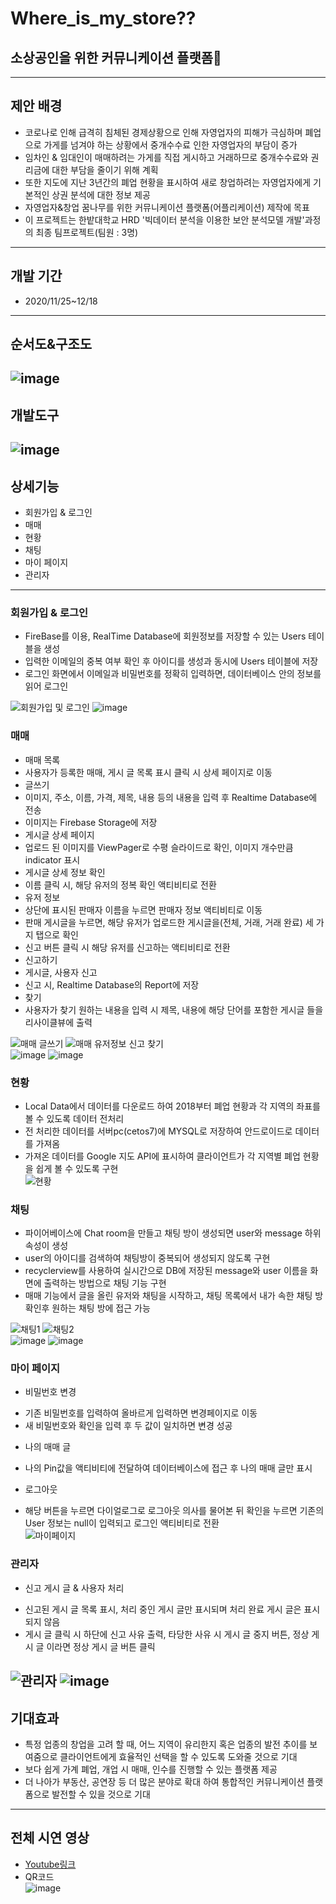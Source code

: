 # Where_is_my_store??  
소상공인을 위한 커뮤니케이션 플랫폼📣
----------------------------------------
----------------------------------------
## 제안 배경
- 코로나로 인해 급격히 침체된 경제상황으로 인해 자영업자의 피해가 극심하며 폐업으로 가게를 넘겨야 하는 상황에서 중개수수료 인한 자영업자의 부담이 증가
- 임차인 & 임대인이 매매하려는 가게를 직접 게시하고 거래하므로 중개수수료와 권리금에 대한 부담을 줄이기 위해 계획
- 또한 지도에 지난 3년간의 폐업 현황을 표시하여 새로 창업하려는 자영업자에게 기본적인 상권 분석에 대한 정보 제공
- 자영업자&창업 꿈나무를 위한 커뮤니케이션 플랫폼(어플리케이션) 제작에 목표
- 이 프로젝트는 한밭대학교 HRD '빅데이터 분석을 이용한 보안 분석모델 개발'과정의 최종 팀프로젝트(팀원 : 3명)
-------------
## 개발 기간
- 2020/11/25~12/18
-------------
## 순서도&구조도
![image](https://user-images.githubusercontent.com/70748105/102423986-974d0a00-404d-11eb-885d-c9e16e016d5b.png)
--------------
## 개발도구
![image](https://user-images.githubusercontent.com/70748105/102424241-15111580-404e-11eb-8143-a02fb03240cd.png)
---------------
## 상세기능
- 회원가입 & 로그인
- 매매
- 현황
- 채팅
- 마이 페이지
- 관리자
----------------
### 회원가입 & 로그인
- FireBase를 이용, RealTime Database에 회원정보를 저장할 수 있는 Users 테이블을 생성
- 입력한 이메일의 중복 여부 확인 후 아이디를 생성과 동시에 Users 테이블에 저장
- 로그인 화면에서 이메일과 비밀번호를 정확히 입력하면, 데이터베이스 안의 정보를 읽어 로그인  
  
![회원가입 및 로그인](https://user-images.githubusercontent.com/70748105/102426382-9a96c480-4052-11eb-8e74-28864041ee30.gif)
![image](https://user-images.githubusercontent.com/70748105/102426561-e5b0d780-4052-11eb-8d37-18600cc19533.png)  

### 매매
- 매매 목록 
 - 사용자가 등록한 매매, 게시 글 목록 표시 클릭 시 상세 페이지로 이동
- 글쓰기
 - 이미지, 주소, 이름, 가격, 제목, 내용 등의 내용을 입력 후 Realtime Database에 전송
 - 이미지는 Firebase Storage에 저장
- 게시글 상세 페이지
 - 업로드 된 이미지를 ViewPager로 수평 슬라이드로 확인, 이미지 개수만큼 indicator 표시
 - 게시글 상세 정보 확인
 - 이름 클릭 시, 해당 유저의 정복 확인 액티비티로 전환
- 유저 정보
 - 상단에 표시된 판매자 이름을 누르면 판매자 정보 액티비티로 이동
 - 판매 게시글을 누르면, 해당 유저가 업로드한 게시글을(전체, 거래, 거래 완료) 세 가지 탭으로 확인
 - 신고 버튼 클릭 시 해당 유저를 신고하는 액티비티로 전환
- 신고하기
 - 게시글, 사용자 신고
 - 신고 시, Realtime Database의 Report에 저장
- 찾기
 - 사용자가 찾기 원하는 내용을 입력 시 제목, 내용에 해당 단어를 포함한 게시글 들을 리사이클뷰에 출력 
   
 ![매매 글쓰기](https://user-images.githubusercontent.com/70748105/102426393-9ff40f00-4052-11eb-8bed-5f0106c3ed35.gif)
 ![매매 유저정보 신고 찾기](https://user-images.githubusercontent.com/70748105/102426398-a2eeff80-4052-11eb-879b-1545322eee7a.gif)  
 ![image](https://user-images.githubusercontent.com/70748105/102426593-f2cdc680-4052-11eb-8aa4-202bd423b071.png)
 ![image](https://user-images.githubusercontent.com/70748105/102426613-fd885b80-4052-11eb-804c-5b518aa4f66a.png)  
 
### 현황
- Local Data에서 데이터를 다운로드 하여 2018부터 폐업 현황과 각 지역의 좌표를 볼 수 있도록 데이터 전처리
- 전 처리한 데이터를 서버pc(cetos7)에 MYSQL로 저장하여 안드로이드로 데이터를 가져옴
- 가져온 데이터를 Google 지도 API에 표시하여 클라이언트가 각 지역별 폐업 현황을 쉽게 볼 수 있도록 구현  
![현황](https://user-images.githubusercontent.com/70748105/102426415-abdfd100-4052-11eb-99bf-8a9ae0e60013.gif)  

### 채팅
- 파이어베이스에 Chat room을 만들고 채팅 방이 생성되면 user와 message 하위 속성이 생성
- user의 아이디를 검색하여 채팅방이 중복되어 생성되지 않도록 구현
- recyclerview를 사용하여 실시간으로 DB에 저장된 message와 user 이름을 화면에 출력하는 방법으로 채팅 기능 구현
- 매매 기능에서 글을 올린 유저와 채팅을 시작하고, 채팅 목록에서 내가 속한 채팅 방 확인후 원하는 채팅 방에 접근 가능  
  
![채팅1](https://user-images.githubusercontent.com/70748105/102426404-a6828680-4052-11eb-81f8-61dac66172a1.gif)
![채팅2](https://user-images.githubusercontent.com/70748105/102426408-a84c4a00-4052-11eb-8f73-ed6e6d45599b.gif)  
![image](https://user-images.githubusercontent.com/70748105/102426638-0842f080-4053-11eb-81f7-6d456cda0870.png)
![image](https://user-images.githubusercontent.com/70748105/102426641-0b3de100-4053-11eb-8544-8c51c6310b3d.png)  

### 마이 페이지
- 비밀번호 변경
 * 기존 비밀번호를 입력하여 올바르게 입력하면 변경페이지로 이동
 * 새 비밀번호와 확인을 입력 후 두 값이 일치하면 변경 성공
- 나의 매매 글
 * 나의 Pin값을 액티비티에 전달하여 데이터베이스에 접근 후 나의 매매 글만 표시
- 로그아웃
 * 해당 버튼을 누르면 다이얼로그로 로그아웃 의사를 물어본 뒤 확인을 누르면 기존의 User 정보는 null이 입력되고 로그인 액티비티로 전환  
![마이페이지](https://user-images.githubusercontent.com/70748105/102426420-ada99480-4052-11eb-9a26-e752ea3e65d4.gif)  
 
### 관리자 
- 신고 게시 글 & 사용자 처리
 * 신고된 게시 글 목록 표시, 처리 중인 게시 글만 표시되며 처리 완료 게시 글은 표시되지 않음 
 * 게시 글 클릭 시 하단에 신고 사유 출력, 타당한 사유 시 게시 글 중지 버튼, 정상 게시 글 이라면 정상 게시 글 버튼 클릭  
   
 ![관리자](https://user-images.githubusercontent.com/70748105/102426424-aedac180-4052-11eb-8a94-5f4bf5a9b58b.gif)
 ![image](https://user-images.githubusercontent.com/70748105/102426675-1d1f8400-4053-11eb-90a0-ade66a227335.png)  
----------------
## 기대효과
- 특정 업종의 창업을 고려 할 때, 어느 지역이 유리한지 혹은 업종의 발전 추이를 보여줌으로 클라이언트에게 효율적인 선택을 할 수 있도록 도와줄 것으로 기대 
- 보다 쉽게 가계 폐업, 개업 시 매매, 인수를 진행할 수 있는 플랫폼 제공
- 더 나아가 부동산, 공연장 등 더 많은 분야로 확대 하여 통합적인 커뮤니케이션 플랫폼으로 발전할 수 있을 것으로 기대
-----------------
## 전체 시연 영상
- [Youtube링크](https://youtu.be/y6bUoQLKsGo)
- QR코드  
![image](https://user-images.githubusercontent.com/70748105/102426105-0593cb80-4052-11eb-9326-42ae31cab270.png)





 

